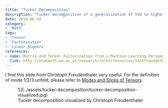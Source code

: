 ```yaml
---
title: "Tucker Decomposition"
description: "Tucker decomposition of a generalization of SVD to higher ranks"
date: 2019-06-18
category:
- 'Math'
tags:
- 'Tensor'
- 'Factorization'
- 'Linear Algebra'
references:
- name: Matrix and Tensor Factorization from a Machine Learning Perspective
  link: http://statmath.wu.ac.at/research/talks/resources/talkfreudenthaler.pdf
---
```




I find this slide from Christoph Freudenthaler very useful. For the definition of mode 1/2/3 unfold, please refer to [Modes and Slices of Tensors](../modes-and-slices-of-tensor).

<figure markdown="1">
![](../assets/tucker-decomposition/tucker-decomposition-visualized.jpg)
<figcaption markdown="1">
Tucker decomposition visualized by Christoph Freudenthaler
</figcaption>
</figure>
